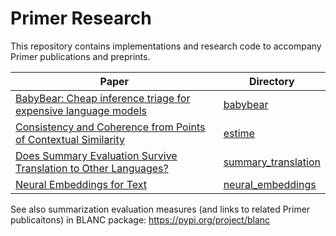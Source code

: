 # Primer Research

This repository contains implementations and research code to accompany Primer publications and preprints.

|Paper|Directory|
|-|-|
|[BabyBear: Cheap inference triage for expensive language models](https://arxiv.org/abs/2205.11747)| [babybear](https://github.com/PrimerAI/primer-research/tree/main/babybear)|
|[Consistency and Coherence from Points of Contextual Similarity](https://arxiv.org/abs/2112.11638)| [estime](https://github.com/PrimerAI/primer-research/tree/main/estime)|
|[Does Summary Evaluation Survive Translation to Other Languages?](https://aclanthology.org/2022.naacl-main.173)| [summary_translation](https://github.com/PrimerAI/primer-research/tree/main/summary_translation)|
|[Neural Embeddings for Text](https://arxiv.org/abs/2208.08386)| [neural_embeddings](https://github.com/PrimerAI/primer-research/tree/main/neural_embeddings)|

See also summarization evaluation measures (and links to related Primer publicaitons) in BLANC package: https://pypi.org/project/blanc